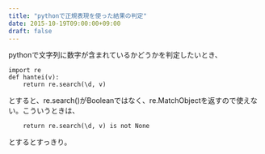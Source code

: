 ```yaml
---
title: "pythonで正規表現を使った結果の判定"
date: 2015-10-19T09:00:00+09:00
draft: false
---
```

pythonで文字列に数字が含まれているかどうかを判定したいとき、
```
import re
def hantei(v):
    return re.search(\d, v)
```
とすると、re.search()がBooleanではなく、re.MatchObjectを返すので使えない。こういうときは、
```
    return re.search(\d, v) is not None
```
とするとすっきり。
